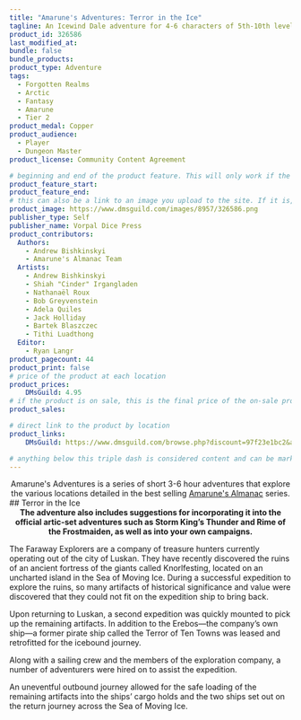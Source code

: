 ```yaml
---
title: "Amarune's Adventures: Terror in the Ice"
tagline: An Icewind Dale adventure for 4-6 characters of 5th-10th level.
product_id: 326586
last_modified_at:
bundle: false
bundle_products:
product_type: Adventure
tags:
  - Forgotten Realms
  - Arctic
  - Fantasy
  - Amarune
  - Tier 2
product_medal: Copper
product_audience:
  - Player
  - Dungeon Master
product_license: Community Content Agreement

# beginning and end of the product feature. This will only work if the site is updated within several weeks of when the feature is supposed to happen. Making a new post counts as updating.
product_feature_start: 
product_feature_end: 
# this can also be a link to an image you upload to the site. If it is, it must start with a "/" or be a full link
product_image: https://www.dmsguild.com/images/8957/326586.png
publisher_type: Self
publisher_name: Vorpal Dice Press
product_contributors:
  Authors:
    - Andrew Bishkinskyi
    - Amarune's Almanac Team
  Artists:
    - Andrew Bishkinskyi
    - Shiah "Cinder" Irgangladen
    - Nathanaël Roux
    - Bob Greyvenstein
    - Adela Quiles
    - Jack Holliday
    - Bartek Blaszczec
    - Tithi Luadthong
  Editor:
    - Ryan Langr
product_pagecount: 44
product_print: false
# price of the product at each location
product_prices:
    DMsGuild: 4.95
# if the product is on sale, this is the final price of the on-sale product for each location that it is on sale. The sales % will be calculated and displayed based on the difference between product_prices and product_sales
product_sales:

# direct link to the product by location
product_links:
    DMsGuild: https://www.dmsguild.com/browse.php?discount=97f23e1bc2&affiliate_id=1713687

# anything below this triple dash is considered content and can be markup or html. It should be fully HTML compatible as long as your tags are formatted correctly.
---
```

<center>Amarune's Adventures is a series of short 3-6 hour adventures that explore the various locations detailed in the best selling <a href="#amarune#">Amarune's Almanac</a> series.</center>
## Terror in the Ice
<center><b>The adventure also includes suggestions for incorporating it into the official artic-set adventures such as Storm King’s Thunder and Rime of the Frostmaiden, as well as into your own campaigns.</b></center>

The Faraway Explorers are a company of treasure hunters currently operating out of the city of Luskan. They have recently discovered the ruins of an ancient fortress of the giants called Knorlfesting, located on an uncharted island in the Sea of Moving Ice. During a successful expedition to explore the ruins, so many artifacts of historical significance and value were discovered that they could not fit on the expedition ship to bring back.

Upon returning to Luskan, a second expedition was quickly mounted to pick up the remaining artifacts. In addition to the Erebos—the company’s own ship—a former pirate ship called the Terror of Ten Towns was leased and retrofitted for the icebound journey.

Along with a sailing crew and the members of the exploration company, a number of adventurers were hired on to assist the expedition.

An uneventful outbound journey allowed for the safe loading of the remaining artifacts into the ships’ cargo holds and the two ships set out on the return journey across the Sea of Moving Ice.